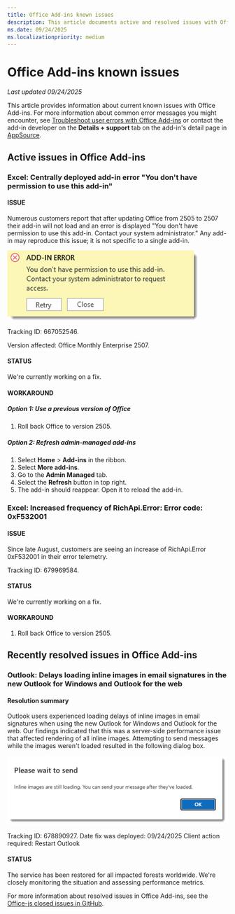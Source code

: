 ```yaml
---
title: Office Add-ins known issues
description: This article documents active and resolved issues with Office Add-ins.
ms.date: 09/24/2025
ms.localizationpriority: medium
---
```


# Office Add-ins known issues

_Last updated 09/24/2025_

This article provides information about current known issues with Office Add-ins. For more information about common error messages you might encounter, see [Troubleshoot user errors with Office Add-ins](/office/dev/add-ins/testing/testing-and-troubleshooting) or contact the add-in developer on the **Details + support** tab on the add-in's detail page in [AppSource](https://appsource.microsoft.com).

## Active issues in Office Add-ins

### Excel: Centrally deployed add-in error "You don't have permission to use this add-in"

#### ISSUE

Numerous customers report that after updating Office from 2505 to 2507 their add-in will not load and an error is displayed "You don't have permission to use this add-in. Contact your system administrator." Any add-in may reproduce this issue; it is not specific to a single add-in.

 ![Excel web add-in permissions error message.](../images/excel-web-add-in-permission-error.png)

Tracking ID: 667052546.

Version affected: Office Monthly Enterprise 2507.

#### STATUS

We're currently working on a fix.

#### WORKAROUND

##### Option 1: Use a previous version of Office

1. Roll back Office to version 2505.

##### Option 2: Refresh admin-managed add-ins

1. Select **Home** > **Add-ins** in the ribbon.
1. Select **More add-ins**.
1. Go to the **Admin Managed** tab.
1. Select the **Refresh** button in top right.
1. The add-in should reappear. Open it to reload the add-in.

### Excel: Increased frequency of RichApi.Error: Error code: 0xF532001

#### ISSUE

Since late August, customers are seeing an increase of RichApi.Error 0xF532001 in their error telemetry.

Tracking ID: 679969584.

#### STATUS

We're currently working on a fix.

#### WORKAROUND

1. Roll back Office to version 2505.

## Recently resolved issues in Office Add-ins

### Outlook: Delays loading inline images in email signatures in the new Outlook for Windows and Outlook for the web

#### Resolution summary

Outlook users experienced loading delays of inline images in email signatures when using the new Outlook for Windows and Outlook for the web. Our findings indicated that this was a server-side performance issue that affected rendering of all inline images. Attempting to send messages while the images weren't loaded resulted in the following dialog box.

 ![Outlook images still loading error message.](../images/outlook-images-still-loading-error.png)

Tracking ID: 678890927.
Date fix was deployed: 09/24/2025
Client action required: Restart Outlook

#### STATUS

The service has been restored for all impacted forests worldwide. We're closely monitoring the situation and assessing performance metrics.

For more information about resolved issues in Office Add-ins, see the [Office-js closed issues in GitHub](https://github.com/OfficeDev/office-js/issues?q=is%3Aissue%20state%3Aclosed).
